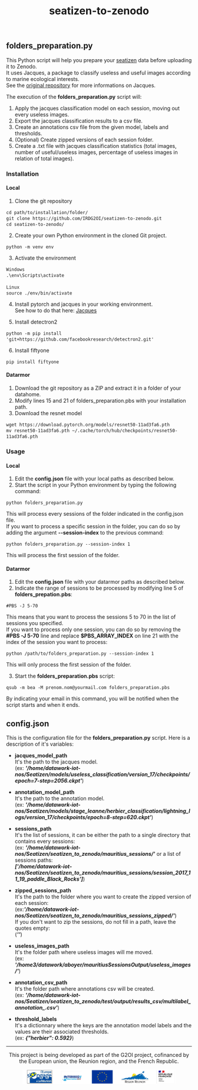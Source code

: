 <div align="center">

# seatizen-to-zenodo

</div>
</br>

## folders_preparation.py

This Python script will help you prepare your [seatizen](https://ocean-indien.ifremer.fr/Projets/Innovations-technologiques/SEATIZEN-2020-2022) data before uploading it to Zenodo. <br/>
It uses Jacques, a package to classify useless and useful images according to marine ecological interests. <br/>
See the [original repository](https://github.com/IRDG2OI/jacques) for more informations on Jacques.

The execution of the **folders_preparation.py** script will:

1. Apply the jacques classification model on each session, moving out every useless images.
2. Export the jacques classification results to a csv file.
3. Create an annotations csv file from the given model, labels and thresholds.
4. (Optional) Create zipped versions of each session folder.
5. Create a .txt file with jacques classification statistics (total images, number of useful/useless images, percentage of useless images in relation of total images).

### Installation
#### Local
1. Clone the git repository
```
cd path/to/installation/folder/
git clone https://github.com/IRDG2OI/seatizen-to-zenodo.git
cd seatizen-to-zenodo/
```
2. Create your own Python environment in the cloned Git project.
```
python -m venv env
```
3. Activate the environment
```
Windows
.\env\Scripts\activate

Linux
source ./env/bin/activate
```
4. Install pytorch and jacques in your working environment. </br>
See how to do that here: [Jacques](https://github.com/IRDG2OI/jacques)

5. Install detectron2
```
python -m pip install 'git+https://github.com/facebookresearch/detectron2.git'
```
6. Install fiftyone
```
pip install fiftyone
```
#### Datarmor
1. Download the git repository as a ZIP and extract it in a folder of your datahome.
2. Modify lines 15 and 21 of folders_preparation.pbs with your installation path.
3. Download the resnet model
```
wget https://download.pytorch.org/models/resnet50-11ad3fa6.pth
mv resnet50-11ad3fa6.pth ~/.cache/torch/hub/checkpoints/resnet50-11ad3fa6.pth
```
### Usage
#### Local
1. Edit the **config.json** file with your local paths as described below.
2. Start the script in your Python environment by typing the following command:
```
python folders_preparation.py
```
This will process every sessions of the folder indicated in the config.json file. <br/>
If you want to process a specific session in the folder, you can do so by adding the argument **--session-index** to the previous command:
```
python folders_preparation.py --session-index 1
``` 
This will process the first session of the folder.

#### Datarmor
1. Edit the **config.json** file with your datarmor paths as described below.
2. Indicate the range of sessions to be processed by modifying line 5 of **folders_prepation.pbs**:
```
#PBS -J 5-70
```
This means that you want to process the sessions 5 to 70 in the list of sessions you specified. <br/>
If you want to process only one session, you can do so by removing the **#PBS -J 5-70** line and replace **$PBS_ARRAY_INDEX** on line 21 with the index of the session you want to process:
```
python /path/to/folders_preparation.py --session-index 1
```
This will only process the first session of the folder.

3. Start the **folders_preparation.pbs** script:
```
qsub -m bea -M prenom.nom@yourmail.com folders_preparation.pbs
```
By indicating your email in this command, you will be notified when the script starts and when it ends.

## config.json
This is the configuration file for the **folders_preparation.py** script. Here is a description of it's variables:

- **jacques_model_path** <br/>
It's the path to the jacques model. <br/>
(ex: ***'/home/datawork-iot-nos/Seatizen/models/useless_classification/version_17/checkpoints/epoch=7-step=2056.ckpt'***)

- **annotation_model_path** <br/>
It's the path to the annotation model. <br/>
(ex: ***'/home/datawork-iot-nos/Seatizen/models/stage_leanne/herbier_classification/lightning_logs/version_17/checkpoints/epoch=8-step=620.ckpt'***)

- **sessions_path** <br/>
It's the list of sessions, it can be either the path to a single directory that contains every sessions: <br/>
(ex: ***'/home/datawork-iot-nos/Seatizen/seatizen_to_zenodo/mauritius_sessions/'*** or a list of sessions paths: <br/>
***['/home/datawork-iot-nos/Seatizen/seatizen_to_zenodo/mauritius_sessions/session_2017_11_19_paddle_Black_Rocks']***)

- **zipped_sessions_path** <br/>
It's the path to the folder where you want to create the zipped version of each session: <br/>
(ex:***'/home/datawork-iot-nos/Seatizen/seatizen_to_zenodo/mauritius_sessions_zipped/'***) <br/>
If you don't want to zip the sessions, do not fill in a path, leave the quotes empty: <br/>
(***''***)

- **useless_images_path** <br/>
It's the folder path where useless images will me moved. <br/>
(ex: ***'/home3/datawork/aboyer/mauritiusSessionsOutput/useless_images/'***)

- **annotation_csv_path** <br/>
It's the folder path where annotations csv will be created.<br/>(ex: ***'/home/datawork-iot-nos/Seatizen/seatizen_to_zenodo/test/output/results_csv/multilabel_annotation_.csv'***)

- **threshold_labels** <br/>
It's a dictionnary where the keys are the annotation model labels and the values are their associated thresholds. <br/>
(ex: ***{"herbier": 0.592}***)

---
<div align="center">

This project is being developed as part of the G2OI project, cofinanced by the European union, the Reunion region, and the French Republic.

<img src="https://github.com/IRDG2OI/seatizen-to-zenodo/blob/main/docs/logos_partenaires.png?raw=True" height="40px">

</div>